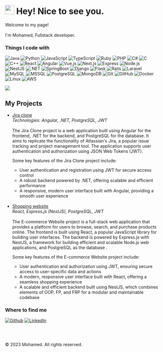 <h1><img src="https://emojis.slackmojis.com/emojis/images/1531849430/4246/blob-sunglasses.gif?1531849430" width="30"/> Hey! Nice to see you.</h1>



<p>Welcome to my page!<br/> </br> I'm Mohamed, Fullstack developer. </p>
<h3>Things I code with</h3>
<p>
<img alt="Java" src="https://img.shields.io/badge/-Java-007396?style=flat-square&logo=java&logoColor=white" />
<img alt="Python" src="https://img.shields.io/badge/-Python-3776AB?style=flat-square&logo=python&logoColor=white" />
<img alt="JavaScript" src="https://img.shields.io/badge/-JavaScript-F7DF1E?style=flat-square&logo=javascript&logoColor=black" />
<img alt="TypeScript" src="https://img.shields.io/badge/-TypeScript-3178C6?style=flat-square&logo=typescript&logoColor=white" />
<img alt="Ruby" src="https://img.shields.io/badge/-Ruby-CC342D?style=flat-square&logo=ruby&logoColor=white" />
<img alt="PHP" src="https://img.shields.io/badge/-PHP-777BB4?style=flat-square&logo=php&logoColor=white" />
<img alt="C#" src="https://img.shields.io/badge/-C%23-239120?style=flat-square&logo=c-sharp&logoColor=white" />
<img alt="C" src="https://img.shields.io/badge/-C-A8B9CC?style=flat-square&logo=c&logoColor=black" />
<img alt="C++" src="https://img.shields.io/badge/-C++-00599C?style=flat-square&logo=c%2B%2B&logoColor=white" />
<img alt="React" src="https://img.shields.io/badge/-React-61DAFB?style=flat-square&logo=react&logoColor=white" />
<img alt="Angular" src="https://img.shields.io/badge/-Angular-DD0031?style=flat-square&logo=angular&logoColor=white" />
<img alt="Vue.js" src="https://img.shields.io/badge/-Vue.js-4FC08D?style=flat-square&logo=vue.js&logoColor=white" />
<img alt="Next.js" src="https://img.shields.io/badge/-Next.js-000000?style=flat-square&logo=next.js&logoColor=white" />
<img alt="Express" src="https://img.shields.io/badge/-Express-000000?style=flat-square&logo=express&logoColor=white" />
<img alt="Node.js" src="https://img.shields.io/badge/-Node.js-339933?style=flat-square&logo=node.js&logoColor=white" />
<img alt="NestJS" src="https://img.shields.io/badge/-NestJS-E0234E?style=flat-square&logo=nestjs&logoColor=white" />
<img alt=".NET" src="https://img.shields.io/badge/-.NET-512BD4?style=flat-square&logo=.net&logoColor=white" />
<img alt="SpringBoot" src="https://img.shields.io/badge/-Spring Boot-f5e142?style=flat-square&logo=spring-boot&logoColor=white" />
<img alt="Django" src="https://img.shields.io/badge/-Django-092E20?style=flat-square&logo=django&logoColor=white" />
<img alt="Flask" src="https://img.shields.io/badge/-Flask-000000?style=flat-square&logo=flask&logoColor=white" />
<img alt="Rails" src="https://img.shields.io/badge/-Rails-CC0000?style=flat-square&logo=ruby-on-rails&logoColor=white" />
<img alt="Laravel" src="https://img.shields.io/badge/-Laravel-FF2D20?style=flat-square&logo=laravel&logoColor=white" />
<img alt="MySQL" src="https://img.shields.io/badge/-MySQL-4479A1?style=flat-square&logo=mysql&logoColor=white" />
<img alt="MSSQL" src="https://img.shields.io/badge/-Microsoft%20SQL%20Server-CC2927?style=flat-square&logo=microsoft-sql-server&logoColor=white" />

<img alt="PostgreSQL" src="https://img.shields.io/badge/-PostgreSQL-336791?style=flat-square&logo=postgresql&logoColor=white" />
<img alt="MongoDB" src="https://img.shields.io/badge/-MongoDB-47A248?style=flat-square&logo=mongodb&logoColor=white" />
<img alt="Git" src="https://img.shields.io/badge/-Git-F05032?style=flat-square&logo=git&logoColor=white" />
<img alt="GitHub" src="https://img.shields.io/badge/-GitHub-181717?style=flat-square&logo=github&logoColor=white" />
<img alt="Docker" src="https://img.shields.io/badge/-Docker-2496ED?style=flat-square&logo=docker&logoColor=white" />
<img alt="Linux" src="https://img.shields.io/badge/-Linux-FCC624?style=flat-square&logo=linux&logoColor=black" />
<img alt="AWS" src="https://img.shields.io/badge/-AWS-232F3E?style=flat-square&logo=amazon-aws&logoColor=white" />

</p>
<img src="https://github-readme-stats.vercel.app/api?username=ploopple&amp;show_icons=true" />

<h2>My Projects</h2>
<ul>
  <li><a href="https://github.com/ploopple/task-mangment">Jira clone</a><br/>
  <i>Technologies: Angular, .NET, PostgreSQL, JWT</i><br/><br/>
  The Jira Clone project is a web application built using Angular for the frontend, .NET for the backend, and PostgreSQL for the database. It aims to replicate the functionality of Atlassian's Jira, a popular issue tracking and project management tool. The application supports user authentication and authorization using JSON Web Tokens (JWT).<br/>
  
  <p>Some key features of the Jira Clone project include:</p>
  <ul>
    <li>User authentication and registration using JWT for secure access control </li>
        <li>A robust backend powered by .NET, offering scalable and efficient performance</li>
        <li>A responsive, modern user interface built with Angular, providing a smooth user experience</li>
  </ul>
  </li>
  <br/>
  
  
  
  <li><a href="https://github.com/ploopple/ecommerce">Shopping website</a><br/> <i>React, Express.js (NestJS), PostgreSQL, JWT</i><br/><br/>
  The E-commerce Website project is a full-stack web application that provides a platform for users to browse, search, and purchase products online. The frontend is built using React, a popular JavaScript library for building user interfaces. The backend is powered by Express.js with NestJS, a framework for building efficient and scalable Node.js web applications, and PostgreSQL as the database .<br/>
  
  <p>Some key features of the E-commerce Website project include:</p>
  <ul>
    <li>User authentication and authorization using JWT, ensuring secure access to user-specific data and actions </li>
        <li>A modern, responsive user interface built with React, offering a seamless shopping experience</li>
        <li>A scalable and efficient backend built using NestJS, which combines elements of OOP, FP, and FRP for a modular and maintainable codebase</li>
  </ul>
  </li>

</ul>


<h3>Where to find me</h3>
<p><a href="https://github.com/ploopple" target="_blank">
<img alt="Github" src="https://img.shields.io/badge/GitHub-%2312100E.svg?&style=for-the-badge&logo=Github&logoColor=white" /></a> <a href="https://www.linkedin.com/in/mohamed-al-asam" target="_blank">
<img alt="LinkedIn" src="https://img.shields.io/badge/linkedin-%230077B5.svg?&style=for-the-badge&logo=linkedin&logoColor=white" /></a> <a href="https://medium.com/@th.guibert" target="_blank"></a>
</p>
<br/>
<br/>
<footer>
  <p>© 2023 Mohamed. All rights reserved.</p>
</footer>
